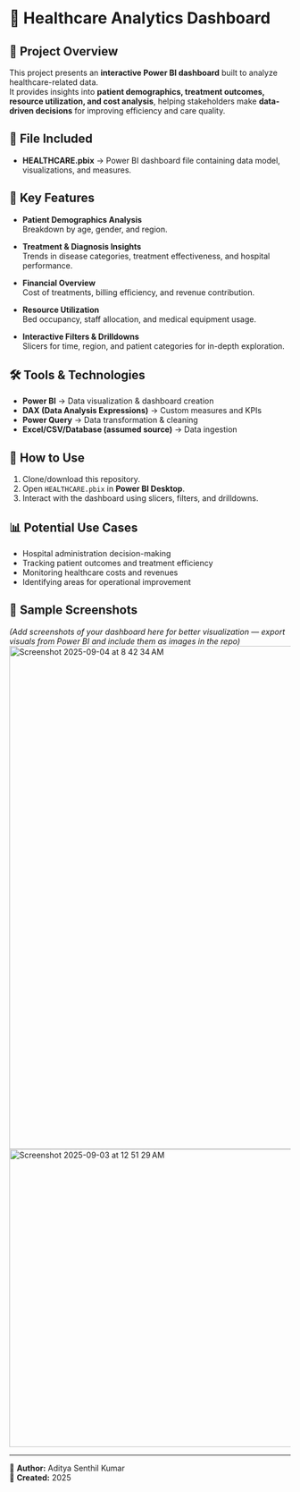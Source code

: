 # 🏥 Healthcare Analytics Dashboard

## 📌 Project Overview
This project presents an **interactive Power BI dashboard** built to analyze healthcare-related data.  
It provides insights into **patient demographics, treatment outcomes, resource utilization, and cost analysis**, helping stakeholders make **data-driven decisions** for improving efficiency and care quality.  

## 📂 File Included
- **HEALTHCARE.pbix** → Power BI dashboard file containing data model, visualizations, and measures.

## 🎯 Key Features
- **Patient Demographics Analysis**  
  Breakdown by age, gender, and region.  

- **Treatment & Diagnosis Insights**  
  Trends in disease categories, treatment effectiveness, and hospital performance.  

- **Financial Overview**  
  Cost of treatments, billing efficiency, and revenue contribution.  

- **Resource Utilization**  
  Bed occupancy, staff allocation, and medical equipment usage.  

- **Interactive Filters & Drilldowns**  
  Slicers for time, region, and patient categories for in-depth exploration.  

## 🛠 Tools & Technologies
- **Power BI** → Data visualization & dashboard creation  
- **DAX (Data Analysis Expressions)** → Custom measures and KPIs  
- **Power Query** → Data transformation & cleaning  
- **Excel/CSV/Database (assumed source)** → Data ingestion  

## 🚀 How to Use
1. Clone/download this repository.  
2. Open `HEALTHCARE.pbix` in **Power BI Desktop**.  
3. Interact with the dashboard using slicers, filters, and drilldowns.  

## 📊 Potential Use Cases
- Hospital administration decision-making  
- Tracking patient outcomes and treatment efficiency  
- Monitoring healthcare costs and revenues  
- Identifying areas for operational improvement  

## 📸 Sample Screenshots
*(Add screenshots of your dashboard here for better visualization — export visuals from Power BI and include them as images in the repo)*  
<img width="1440" height="900" alt="Screenshot 2025-09-04 at 8 42 34 AM" src="https://github.com/user-attachments/assets/de627da1-8e9f-48db-a48c-cd151a67e863" />
<img width="952" height="533" alt="Screenshot 2025-09-03 at 12 51 29 AM" src="https://github.com/user-attachments/assets/fb45bb64-f08c-47b8-804b-5e9f12f6df97" />

---

👤 **Author:** Aditya Senthil Kumar  
📅 **Created:** 2025  
